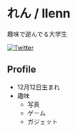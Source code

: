 # れん / llenn
趣味で遊んでる大学生

[![Twitter](https://img.shields.io/badge/TWITTER-@llenn7711-1DA1F2.svg?logo=twitter&style=for-the-badge)](https://twitter.com/llenn7711)

## Profile
- 12月12日生まれ
- 趣味
  - 写真
  - ゲーム
  - ガジェット

